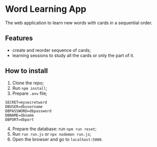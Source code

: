 # Word Learning App

The web application to learn new words with cards in a sequential order.

## Features
- create and reorder sequence of cards;
- learning sessions to study all the cards or only the part of it.

## How to install

1. Clone the repo;
2. Run `npm install`;
3. Prepare `.env` file;

```
SECRET=mysecretword
DBUSER=dbusername
DBPASSWORD=dbpassword
DBNAME=dbname
DBPORT=dbport
```

4. Prepare the database: run `npm run reset`;
5. Run `run run.js` or `npx nodemon run.js`;
6. Open the browser and go to `localhost:5000`.

